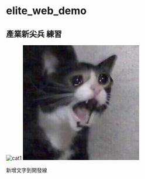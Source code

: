# elite_web_demo
產業新尖兵 練習
--

![cat1](https://i.imgur.com/lus3hWV.jpeg)
![cat2](./image/cat.jpeg)

新增文字到開發線